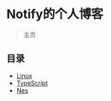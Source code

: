 # Notify的个人博客

> 主页

## 目录

- [Linux](./linux/index.md)
- [TypeScript](./ts/index.md)
- [Nes](./nes/index.md)
